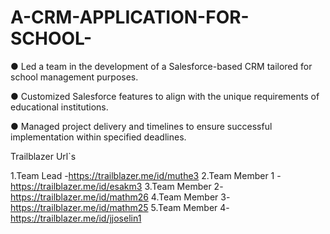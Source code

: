 # A-CRM-APPLICATION-FOR-SCHOOL-

● Led a team in the development of a Salesforce-based CRM tailored for school management purposes. 

● Customized Salesforce features to align with the unique requirements of educational institutions.

● Managed project delivery and timelines to ensure successful implementation within specified deadlines. 

Trailblazer Url`s

1.Team Lead -https://trailblazer.me/id/muthe3
2.Team Member 1 -https://trailblazer.me/id/esakm3
3.Team Member 2-https://trailblazer.me/id/mathm26
4.Team Member 3-https://trailblazer.me/id/mathm25
5.Team Member 4-https://trailblazer.me/id/jjoselin1



